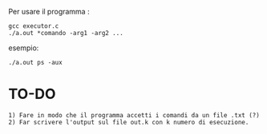 Per usare il programma :

    gcc executor.c
    ./a.out *comando -arg1 -arg2 ...
    

esempio:

    ./a.out ps -aux
    

# TO-DO

    1) Fare in modo che il programma accetti i comandi da un file .txt (?)
    2) Far scrivere l'output sul file out.k con k numero di esecuzione. 